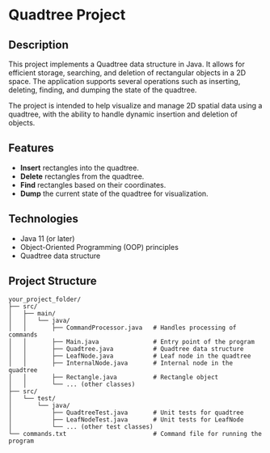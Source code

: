 # Quadtree Project

## Description
This project implements a Quadtree data structure in Java. It allows for efficient storage, searching, and deletion of rectangular objects in a 2D space. The application supports several operations such as inserting, deleting, finding, and dumping the state of the quadtree.

The project is intended to help visualize and manage 2D spatial data using a quadtree, with the ability to handle dynamic insertion and deletion of objects.

## Features
- **Insert** rectangles into the quadtree.
- **Delete** rectangles from the quadtree.
- **Find** rectangles based on their coordinates.
- **Dump** the current state of the quadtree for visualization.

## Technologies
- Java 11 (or later)
- Object-Oriented Programming (OOP) principles
- Quadtree data structure

## Project Structure

```plaintext
your_project_folder/
├── src/
│   ├── main/
│   │   └── java/
│   │       ├── CommandProcessor.java   # Handles processing of commands
│   │       ├── Main.java               # Entry point of the program
│   │       ├── Quadtree.java           # Quadtree data structure
│   │       ├── LeafNode.java           # Leaf node in the quadtree
│   │       ├── InternalNode.java       # Internal node in the quadtree
│   │       ├── Rectangle.java          # Rectangle object
│   │       └── ... (other classes)
├── src/
│   └── test/
│       └── java/
│           ├── QuadtreeTest.java       # Unit tests for quadtree
│           ├── LeafNodeTest.java       # Unit tests for LeafNode
│           └── ... (other test classes)
└── commands.txt                        # Command file for running the program

